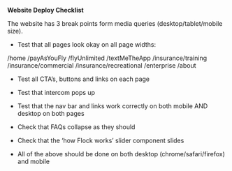 **Website Deploy Checklist**

The website has 3 break points form media queries (desktop/tablet/mobile size).

* Test that all pages look okay on all page widths: 

/home
/payAsYouFly
/flyUnlimited
/textMeTheApp
/insurance/training
/insurance/commercial
/insurance/recreational
/enterprise
/about

* Test all CTA’s, buttons and links on each page

* Test that intercom pops up

* Test that the nav bar and links work correctly on both mobile AND desktop on both pages

* Check that FAQs collapse as they should

* Check that the ‘how Flock works’ slider component slides

* All of the above should be done on both desktop (chrome/safari/firefox) and mobile
